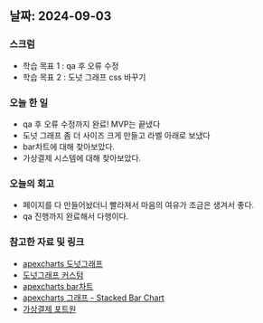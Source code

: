 ## 날짜: 2024-09-03

### 스크럼
- 학습 목표 1 : qa 후 오류 수정
- 학습 목표 2 : 도넛 그래프 css 바꾸기

### 오늘 한 일
- qa 후 오류 수정까지 완료! MVP는 끝냈다
- 도넛 그래프 좀 더 사이즈 크게 만들고 라벨 아래로 보냈다
- bar차트에 대해 찾아보았다.
- 가상결제 시스템에 대해 찾아보았다.

### 오늘의 회고
- 페이지를 다 만들어놨더니 빨라져서 마음의 여유가 조금은 생겨서 좋다.
- qa 진행까지 완료해서 다행이다.

### 참고한 자료 및 링크
- [apexcharts 도넛그래프](https://apexcharts.com/docs/options/grid/)
- [도넛그래프 커스텀](https://pinenamu.tistory.com/418)
- [apexcharts bar차트](https://pinenamu.tistory.com/417)
- [apexcharts 그래프 - Stacked Bar Chart](https://velog.io/@seongjae/17.TIL-React-Apex-Chart-%EC%A0%95%EB%A6%AC)
- [가상결제 포트원](https://velog.io/@gunilna/%ED%8F%AC%ED%8A%B8%EC%9B%90-Front-end-%EC%97%B0%EB%8F%99%ED%95%98%EA%B8%B0)
